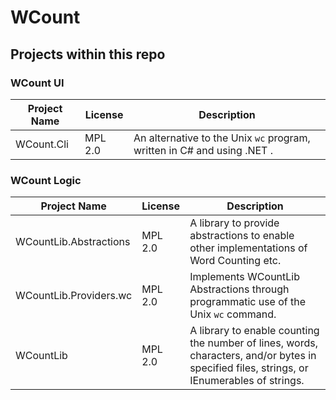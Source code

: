 # WCount

## Projects within this repo

### WCount UI
| Project Name           | License | Description                                                  | 
|------------------------|---------|--------------------------------------------------------------|
| WCount.Cli             | MPL 2.0 | An alternative to the Unix ``wc`` program, written in C# and using .NET . |

### WCount Logic
| Project Name           | License | Description                                                                                                                                | 
|------------------------|---------|--------------------------------------------------------------------------------------------------------------------------------------------|
| WCountLib.Abstractions | MPL 2.0 | A library to provide abstractions to enable other implementations of Word Counting etc.                                                    |
| WCountLib.Providers.wc | MPL 2.0 | Implements WCountLib Abstractions through programmatic use of the Unix ``wc`` command. |
| WCountLib              | MPL 2.0 | A library to enable counting the number of lines, words, characters, and/or bytes in specified files, strings, or IEnumerables of strings. |
